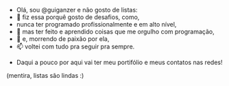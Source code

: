 - Olá, sou @guiganzer e não gosto de listas:
- 👀 fiz essa porquê gosto de desafios, como, 
- nunca ter programado profissionalmente e em alto nível,
- 🌱 mas ter feito e aprendido coisas que me orgulho com programação,
- 💞️ e, morrendo de paixão por ela,
- 📫 voltei com tudo pra seguir pra sempre.

* Daqui a pouco por aqui vai ter meu portifólio e meus contatos nas redes! 

(mentira, listas são lindas :)
